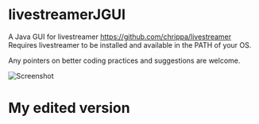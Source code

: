 livestreamerJGUI
================

A Java GUI for livestreamer https://github.com/chrippa/livestreamer  
Requires livestreamer to be installed and available in the PATH of your OS.

Any pointers on better coding practices and suggestions are welcome.

![Screenshot](http://i.imgur.com/htczePy.png)
# My edited version
